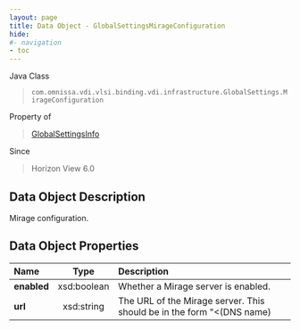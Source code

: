 ```yaml
---
layout: page
title: Data Object - GlobalSettingsMirageConfiguration
hide:
#- navigation
- toc
---
```






Java Class
> `com.omnissa.vdi.vlsi.binding.vdi.infrastructure.GlobalSettings.MirageConfiguration`

Property of
> [GlobalSettingsInfo](vdi.infrastructure.GlobalSettings.GlobalSettingsInfo.md#field_detail)

Since
> Horizon View 6.0


## Data Object Description

Mirage configuration.

## Data Object Properties

 Name | Type | Description
:---|:---:|:---
**enabled**|  xsd:boolean|  Whether a Mirage server is enabled.
**url**|  xsd:string|  The URL of the Mirage server. This should be in the form "<(DNS name)|(IPv4)|(IPv6)><:(port)>". IPv6 addresses must be enclosed in square brackets. [^1] [^53]
 


 


[^1]: This property need not be set.
[^53]: This property is required if enabled is set to true.